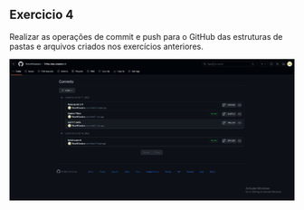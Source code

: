 ## Exercicio 4
Realizar as operações de commit e push para o GitHub das estruturas de pastas e arquivos criados nos exercícios anteriores.

<img src="../evidencias/historico_commit.png">
